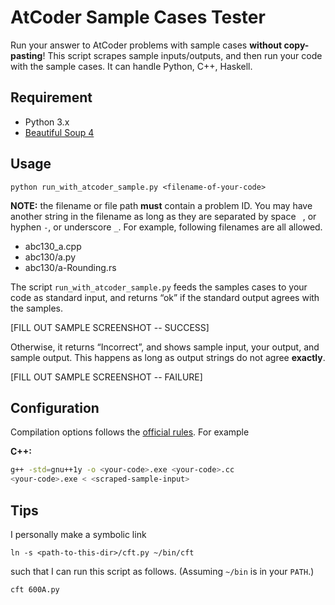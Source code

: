 # AtCoder Sample Cases Tester

Run your answer to AtCoder problems with sample cases **without copy-pasting**! This script scrapes sample inputs/outputs, and then run your code with the sample cases. It can handle Python, C++, Haskell.

## Requirement

-   Python 3.x
-   [Beautiful Soup 4](<http://www.crummy.com/software/BeautifulSoup/>)


## Usage

~~~~~~~~~~~~~~~~~~~~~~~~~~~~~~~~~~~~~~~~~~~~~~~~~~~~~~~~~~~~~~~~~~~~~~~~~~~~~~~~
python run_with_atcoder_sample.py <filename-of-your-code>
~~~~~~~~~~~~~~~~~~~~~~~~~~~~~~~~~~~~~~~~~~~~~~~~~~~~~~~~~~~~~~~~~~~~~~~~~~~~~~~~

**NOTE:** the filename or file path **must** contain a problem ID. You may have another
string in the filename as long as they are separated by space ` `, or hyphen
`-`, or underscore `_`. For example, following filenames are all allowed.

* abc130_a.cpp
* abc130/a.py
* abc130/a-Rounding.rs



The script `run_with_atcoder_sample.py` feeds the samples cases to your code as standard input, and returns “ok” if the standard output agrees with the samples.



[FILL OUT SAMPLE SCREENSHOT -- SUCCESS]



Otherwise, it returns “Incorrect”, and shows sample input, your output, and sample output. This happens as long as output strings do not agree **exactly**.



[FILL OUT SAMPLE SCREENSHOT -- FAILURE]





## Configuration

Compilation options follows the [official rules](https://atcoder.jp/contests/agc034/rules). For example

**C++:**

~~~~~~~~~~~~~~~~~~~~~~~~~~~~~~~~~~~~~~~~~~~~~~~~~~~~~~~~~~~~~~~~~~~~~~~~~~~~~~~~bash
g++ -std=gnu++1y -o <your-code>.exe <your-code>.cc
<your-code>.exe < <scraped-sample-input>
~~~~~~~~~~~~~~~~~~~~~~~~~~~~~~~~~~~~~~~~~~~~~~~~~~~~~~~~~~~~~~~~~~~~~~~~~~~~~~~~



## Tips

I personally make a symbolic link

~~~~~~~~~~~~~~~~~~~~~~~~~~~~~~~~~~~~~~~~~~~~~~~~~~~~~~~~~~~~~~~~~~~~~~~~~~~~~~~~
ln -s <path-to-this-dir>/cft.py ~/bin/cft
~~~~~~~~~~~~~~~~~~~~~~~~~~~~~~~~~~~~~~~~~~~~~~~~~~~~~~~~~~~~~~~~~~~~~~~~~~~~~~~~

such that I can run this script as follows. (Assuming `~/bin` is in your `PATH`.)

~~~~~~~~~~~~~~~~~~~~~~~~~~~~~~~~~~~~~~~~~~~~~~~~~~~~~~~~~~~~~~~~~~~~~~~~~~~~~~~~
cft 600A.py
~~~~~~~~~~~~~~~~~~~~~~~~~~~~~~~~~~~~~~~~~~~~~~~~~~~~~~~~~~~~~~~~~~~~~~~~~~~~~~~~
